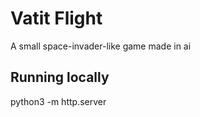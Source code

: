 # Vatit Flight

A small space-invader-like game made in ai

## Running locally
python3 -m http.server